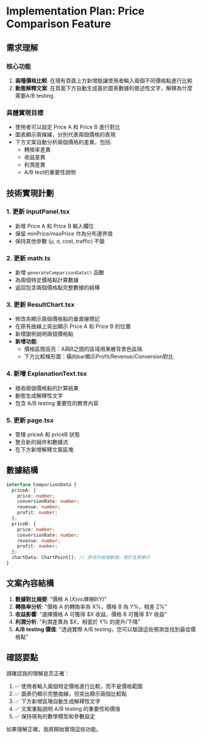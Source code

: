 # Implementation Plan: Price Comparison Feature

## 需求理解

### 核心功能
1. **兩種價格比較**: 在現有頁面上方新增能讓使用者輸入兩個不同價格點進行比較
2. **動態解釋文案**: 在頁面下方自動生成基於圖表數據的敘述性文字，解釋為什麼需要A/B testing

### 具體實現目標
- 使用者可以設定 Price A 和 Price B 進行對比
- 圖表顯示兩條線，分別代表兩個價格的表現
- 下方文案自動分析兩個價格的差異，包括:
  - 轉換率差異
  - 收益差異  
  - 利潤差異
  - A/B test的重要性說明

## 技術實現計劃

### 1. 更新 InputPanel.tsx
- 新增 Price A 和 Price B 輸入欄位
- 保留 minPrice/maxPrice 作為分布邊界值
- 保持其他參數 (μ, σ, cost, traffic) 不變

### 2. 更新 math.ts
- 新增 `generateComparisonData()` 函數
- 為兩個特定價格點計算數據
- 返回包含兩個價格點完整數據的結構

### 3. 更新 ResultChart.tsx  
- 修改為顯示兩個價格點的垂直線標記
- 在原有曲線上突出顯示 Price A 和 Price B 的位置
- 新增圖例說明兩個價格點
- **新增功能**:
  - 價格區間高亮：A與B之間的區域用漸層背景色區隔
  - 下方比較條形圖：橫向bar顯示Profit/Revenue/Conversion對比

### 4. 新增 ExplanationText.tsx
- 接收兩個價格點的計算結果
- 動態生成解釋性文字
- 包含 A/B testing 重要性的教育內容

### 5. 更新 page.tsx
- 管理 priceA 和 priceB 狀態
- 整合新的組件和數據流
- 在下方新增解釋文案區塊

## 數據結構

```typescript
interface ComparisonData {
  priceA: {
    price: number;
    conversionRate: number;
    revenue: number;
    profit: number;
  };
  priceB: {
    price: number;
    conversionRate: number;
    revenue: number;
    profit: number;
  };
  chartData: ChartPoint[]; // 原有的曲線數據，用於背景顯示
}
```

## 文案內容結構

1. **數據對比摘要**: "價格 A ($X) vs 價格 B ($Y)"
2. **轉換率分析**: "價格 A 的轉換率為 X%，價格 B 為 Y%，相差 Z%"
3. **收益影響**: "選擇價格 A 可獲得 $X 收益，價格 B 可獲得 $Y 收益"
4. **利潤分析**: "利潤差異為 $X，相當於 Y% 的提升/下降"
5. **A/B testing 價值**: "透過實際 A/B testing，您可以驗證這些預測並找到最佳價格點"

## 確認要點

請確認我的理解是否正確：

1. ✅ 使用者輸入兩個特定價格進行比較，而不是價格範圍
2. ✅ 圖表仍顯示完整曲線，但突出顯示兩個比較點
3. ✅ 下方新增區塊自動生成解釋性文字
4. ✅ 文案重點說明 A/B testing 的重要性和價值
5. ✅ 保持現有的數學模型和參數設定

如果理解正確，我將開始實現這些功能。